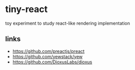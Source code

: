 # tiny-react

toy experiment to study react-like rendering implementation

## links

- https://github.com/preactjs/preact
- https://github.com/yewstack/yew
- https://github.com/DioxusLabs/dioxus
